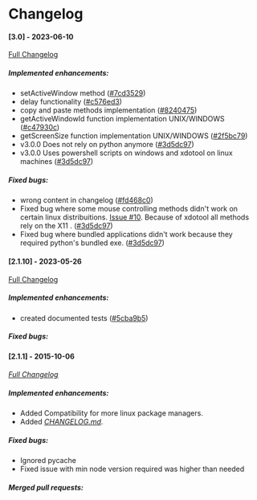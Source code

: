 # Changelog
#### [3.0] - 2023-06-10

[Full Changelog](https://github.com/borecjeborec1/LepikJS/commits/main)

##### Implemented enhancements:
-  setActiveWindow method ([#7cd3529](https://github.com/borecjeborec1/LepikJS/commit/7cd3529fb8f79dbcc6c8435bbfa38b1e06e3301d))
-  delay functionality ([#c576ed3](https://github.com/borecjeborec1/LepikJS/commit/c576ed3e53bb839e3e2a85a7eb270178ce36f313)) 
-  copy and paste methods implementation ([#8240475](https://github.com/borecjeborec1/LepikJS/commit/82404757db63d202bd617728ee1319b49c86fc6b)) 
-  getActiveWindowId function implementation UNIX/WINDOWS ([#c47930c](https://github.com/borecjeborec1/LepikJS/commit/c47930c164bc1afc0089f6215f1c4d81c6009e37)) 
-  getScreenSize function implementation UNIX/WINDOWS ([#2f5bc79](https://github.com/borecjeborec1/LepikJS/commit/2f5bc792a34e867b964b486e2314e2010b0b007d)) 
-  v3.0.0 Does not rely on python anymore ([#3d5dc97](https://github.com/Borecjeborec1/LepikJS/commit/3d5dc97f1f5fb773054864fb02e586c8a30793b5)) 
-  v3.0.0 Uses powershell scripts on windows and xdotool on linux machines ([#3d5dc97](https://github.com/Borecjeborec1/LepikJS/commit/3d5dc97f1f5fb773054864fb02e586c8a30793b5)) 

##### Fixed bugs:
-  wrong content in changelog ([#fd468c0](https://github.com/borecjeborec1/LepikJS/commit/fd468c071040ab1a92eb2586bcd85594b9078cde))
-  Fixed bug where some mouse controlling methods didn't work on certain linux distribuitions. [Issue #10](https://github.com/Borecjeborec1/LepikJS/issues/10). Because of xdotool all methods rely on the X11 . ([#3d5dc97](https://github.com/Borecjeborec1/LepikJS/commit/3d5dc97f1f5fb773054864fb02e586c8a30793b5)) 
-  Fixed bug where bundled applications didn't work because they required python's bundled exe.  ([#3d5dc97](https://github.com/Borecjeborec1/LepikJS/commit/3d5dc97f1f5fb773054864fb02e586c8a30793b5)) 

#### [2.1.10] - 2023-05-26

[Full Changelog](https://github.com/borecjeborec1/LepikJS/commits/main)

##### Implemented enhancements:
-  created documented tests ([#5cba9b5](https://github.com/borecjeborec1/LepikJS/commit/5cba9b52cc8c15acf8f220ca7c6b095461d2f170)) 

##### Fixed bugs:


#### [2.1.1] - 2015-10-06

*[Full Changelog](https://github.com/Borecjeborec1/LepikJS/commits/main)*

##### Implemented enhancements:

- Added Compatibility for more linux package managers.
- Added *[CHANGELOG.md](CHANGELOG.md)*.

##### Fixed bugs:

- Ignored pycache
- Fixed issue with min node version required was higher than needed


##### Merged pull requests:

